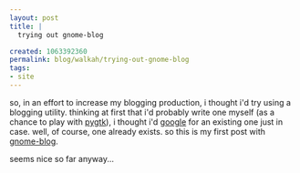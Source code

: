 ```yaml
--- 
layout: post
title: |
  trying out gnome-blog

created: 1063392360
permalink: blog/walkah/trying-out-gnome-blog
tags: 
- site
---
```

<!--timestamp:1063392360:-->

<p>so, in an effort to increase my blogging production, i thought i'd try using a blogging utility. thinking at first that i'd probably write one myself (as a chance to play with <a href="http://www.daa.com.au/~james/pygtk/">pygtk</a>), i thought i'd <a href="http://www.google.com/">google</a> for an existing one just in case. well, of course, one already exists. so this is my first post with <a href="http://www.gnome.org/%7Eseth/gnome-blog/">gnome-blog</a>.</p><p>

seems nice so far anyway...</p>
